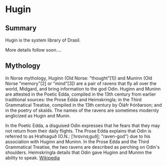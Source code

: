 # Hugin

## Summary
Hugin is the system library of Drasil.

More details follow soon....


## Mythology
In Norse mythology, Huginn (Old Norse: "thought"[1]) and Muninn (Old Norse "memory"[2] or "mind"[3]) are a pair of ravens that fly all over the world, Midgard, and bring information to the god Odin. Huginn and Muninn are attested in the Poetic Edda, compiled in the 13th century from earlier traditional sources: the Prose Edda and Heimskringla; in the Third Grammatical Treatise, compiled in the 13th century by Óláfr Þórðarson; and in the poetry of skalds. The names of the ravens are sometimes modernly anglicized as Hugin and Munin.

In the Poetic Edda, a disguised Odin expresses that he fears that they may not return from their daily flights. The Prose Edda explains that Odin is referred to as Hrafnaguð (O.N.: [ˈhrɑvnɑˌɡuð]; "raven-god") due to his association with Huginn and Muninn. In the Prose Edda and the Third Grammatical Treatise, the two ravens are described as perching on Odin's shoulders. Heimskringla details that Odin gave Huginn and Muninn the ability to speak.
[Wikipedia](https://en.wikipedia.org/wiki/Huginn_and_Muninn)
